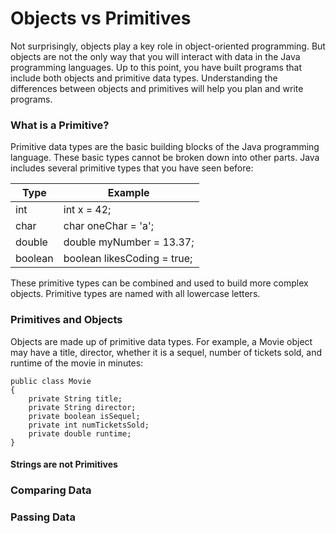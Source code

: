 # Objects vs Primitives

Not surprisingly, objects play a key role in object-oriented programming. But objects are not the only way that you will interact with data in the Java programming languages. Up to this point, you have built programs that include both objects and primitive data types. Understanding the differences between objects and primitives will help you plan and write programs.

### What is a Primitive?

Primitive data types are the basic building blocks of the Java programming language. These basic types cannot be broken down into other parts. Java includes several primitive types that you have seen before:

Type | Example
---  | ---
int  | int x = 42;
char | char oneChar = 'a';
double | double myNumber = 13.37;
boolean | boolean likesCoding = true;

These primitive types can be combined and used to build more complex objects. Primitive types are named with all lowercase letters.

### Primitives and Objects

Objects are made up of primitive data types. For example, a Movie object may have a title, director, whether it is a sequel, number of tickets sold, and runtime of the movie in minutes:

```
public class Movie
{
    private String title;
    private String director;
    private boolean isSequel;
    private int numTicketsSold;
    private double runtime;
}
```




#### Strings are not Primitives


### Comparing Data


### Passing Data




